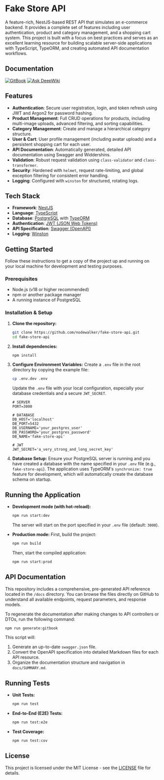 # Fake Store API

A feature-rich, NestJS-based REST API that simulates an e-commerce backend. It provides a complete set of features including user authentication, product and category management, and a shopping cart system. This project is built with a focus on best practices and serves as an excellent learning resource for building scalable server-side applications with TypeScript, TypeORM, and creating automated API documentation workflows.

## Documentation

[![GitBook](https://img.shields.io/badge/GitBook-%23000000.svg?style=for-the-badge&logo=gitbook&logoColor=white)](https://docs.fakestoreapi.ru)
[![Ask DeepWiki](https://deepwiki.com/badge.svg)](https://deepwiki.com/nodewalker/fake-store-api)

## Features

- **Authentication**: Secure user registration, login, and token refresh using JWT and Argon2 for password hashing.
- **Product Management**: Full CRUD operations for products, including multi-image uploads, advanced filtering, and sorting capabilities.
- **Category Management**: Create and manage a hierarchical category structure.
- **User & Cart**: User profile management (including avatar uploads) and a persistent shopping cart for each user.
- **API Documentation**: Automatically generated, detailed API documentation using Swagger and Widdershins.
- **Validation**: Robust request validation using `class-validator` and `class-transformer`.
- **Security**: Hardened with `helmet`, request rate-limiting, and global exception filtering for consistent error handling.
- **Logging**: Configured with `winston` for structured, rotating logs.

## Tech Stack

- **Framework**: [NestJS](https://nestjs.com/)
- **Language**: [TypeScript](https://www.typescriptlang.org/)
- **Database**: [PostgreSQL](https://www.postgresql.org/) with [TypeORM](https://typeorm.io/)
- **Authentication**: [JWT (JSON Web Tokens)](https://jwt.io/)
- **API Specification**: [Swagger (OpenAPI)](https://swagger.io/)
- **Logging**: [Winston](https://github.com/winstonjs/winston)

## Getting Started

Follow these instructions to get a copy of the project up and running on your local machine for development and testing purposes.

### Prerequisites

- Node.js (v18 or higher recommended)
- npm or another package manager
- A running instance of PostgreSQL

### Installation & Setup

1.  **Clone the repository:**

    ```bash
    git clone https://github.com/nodewalker/fake-store-api.git
    cd fake-store-api
    ```

2.  **Install dependencies:**

    ```bash
    npm install
    ```

3.  **Configure Environment Variables:**
    Create a `.env` file in the root directory by copying the example file:

    ```bash
    cp .env.dev .env
    ```

    Update the `.env` file with your local configuration, especially your database credentials and a secure `JWT_SECRET`.

    ```env
    # SERVER
    PORT=3000

    # DATABASE
    DB_HOST='localhost'
    DB_PORT=5432
    DB_USERNAME='your_postgres_user'
    DB_PASSWORD='your_postgres_password'
    DB_NAME='fake-store-api'

    # JWT
    JWT_SECRET='a_very_strong_and_long_secret_key'
    ```

4.  **Database Setup:**
    Ensure your PostgreSQL server is running and you have created a database with the name specified in your `.env` file (e.g., `fake-store-api`). The application uses TypeORM's `synchronize: true` feature for development, which will automatically create the database schema on startup.

## Running the Application

- **Development mode (with hot-reload):**

  ```bash
  npm run start:dev
  ```

  The server will start on the port specified in your `.env` file (default: `3000`).

- **Production mode:**
  First, build the project:
  ```bash
  npm run build
  ```
  Then, start the compiled application:
  ```bash
  npm run start:prod
  ```

## API Documentation

This repository includes a comprehensive, pre-generated API reference located in the `/docs` directory. You can browse the files directly on GitHub to understand all available endpoints, request parameters, and response models.

To regenerate the documentation after making changes to API controllers or DTOs, run the following command:

```bash
npm run generate:gitbook
```

This script will:

1.  Generate an up-to-date `swagger.json` file.
2.  Convert the OpenAPI specification into detailed Markdown files for each API resource.
3.  Organize the documentation structure and navigation in `docs/SUMMARY.md`.

## Running Tests

- **Unit Tests:**

  ```bash
  npm run test
  ```

- **End-to-End (E2E) Tests:**

  ```bash
  npm run test:e2e
  ```

- **Test Coverage:**
  ```bash
  npm run test:cov
  ```

## License

This project is licensed under the MIT License - see the [LICENSE](LICENSE) file for details.
